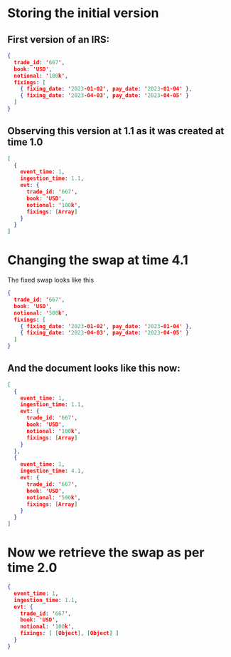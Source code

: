 # Storing the initial version

## First version of an IRS:

```json
{
  trade_id: '667',
  book: 'USD',
  notional: '100k',
  fixings: [
    { fixing_date: '2023-01-02', pay_date: '2023-01-04' },
    { fixing_date: '2023-04-03', pay_date: '2023-04-05' }
  ]
}
```
## Observing this version at 1.1 as it was created at time 1.0

```json
[
  {
    event_time: 1,
    ingestion_time: 1.1,
    evt: {
      trade_id: '667',
      book: 'USD',
      notional: '100k',
      fixings: [Array]
    }
  }
]
```
# Changing the swap at time 4.1

The fixed swap looks like this

```json
{
  trade_id: '667',
  book: 'USD',
  notional: '500k',
  fixings: [
    { fixing_date: '2023-01-02', pay_date: '2023-01-04' },
    { fixing_date: '2023-04-03', pay_date: '2023-04-05' }
  ]
}
```
## And the document looks like this now:
```json
[
  {
    event_time: 1,
    ingestion_time: 1.1,
    evt: {
      trade_id: '667',
      book: 'USD',
      notional: '100k',
      fixings: [Array]
    }
  },
  {
    event_time: 1,
    ingestion_time: 4.1,
    evt: {
      trade_id: '667',
      book: 'USD',
      notional: '500k',
      fixings: [Array]
    }
  }
]
```
# Now we retrieve the swap as per time 2.0
```json
{
  event_time: 1,
  ingestion_time: 1.1,
  evt: {
    trade_id: '667',
    book: 'USD',
    notional: '100k',
    fixings: [ [Object], [Object] ]
  }
}
```
